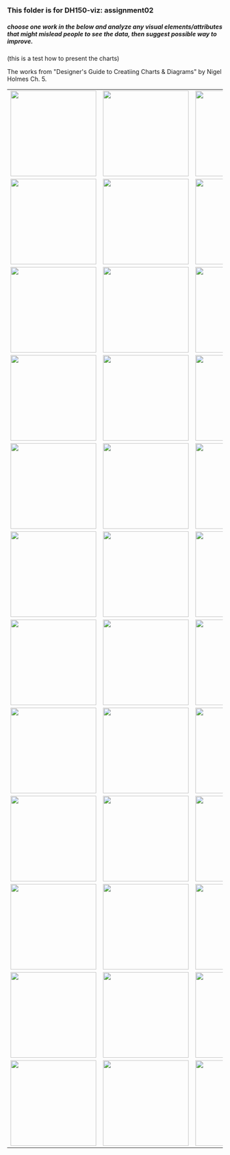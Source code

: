 ### This folder is for DH150-viz: assignment02

##### choose one work in the below and analyze any visual elements/attributes that might mislead people to see the data, then suggest possible way to improve.

(this is a test how to present the charts)

The works from "Designer's Guide to Creatiing Charts & Diagrams" by Nigel Holmes Ch. 5.

<table>
  <tr>
    <td> <img src="https://ux-ui-design-lab.github.io/DH150-viz/images/assignment02/01.jpg" width="200px"> </td>
    <td> <img src="https://ux-ui-design-lab.github.io/DH150-viz/images/assignment02/02.jpg" width="200px"> </td>
    <td> <img src="https://ux-ui-design-lab.github.io/DH150-viz/images/assignment02/03.jpg" width="200px"> </td>
    <td> <img src="https://ux-ui-design-lab.github.io/DH150-viz/images/assignment02/04.jpg" width="200px"> </td>
    <td> <img src="https://ux-ui-design-lab.github.io/DH150-viz/images/assignment02/05.jpg" width="200px"> </td>
   </tr>
  <tr>
    <td> <img src="https://ux-ui-design-lab.github.io/DH150-viz/images/assignment02/06.jpg" width="200px"> </td>
    <td> <img src="https://ux-ui-design-lab.github.io/DH150-viz/images/assignment02/07.jpg" width="200px"> </td>
    <td> <img src="https://ux-ui-design-lab.github.io/DH150-viz/images/assignment02/08.jpg" width="200px"> </td>
    <td> <img src="https://ux-ui-design-lab.github.io/DH150-viz/images/assignment02/09.jpg" width="200px"> </td>
    <td> <img src="https://ux-ui-design-lab.github.io/DH150-viz/images/assignment02/10.jpg" width="200px"> </td>
   </tr> 
   <tr>
    <td> <img src="https://ux-ui-design-lab.github.io/DH150-viz/images/assignment02/11.jpg" width="200px"> </td>
    <td> <img src="https://ux-ui-design-lab.github.io/DH150-viz/images/assignment02/12.jpg" width="200px"> </td>
    <td> <img src="https://ux-ui-design-lab.github.io/DH150-viz/images/assignment02/13.jpg" width="200px"> </td>
    <td> <img src="https://ux-ui-design-lab.github.io/DH150-viz/images/assignment02/14.jpg" width="200px"> </td>
    <td> <img src="https://ux-ui-design-lab.github.io/DH150-viz/images/assignment02/15.jpg" width="200px"> </td>
   </tr>
   <tr>
    <td> <img src="https://ux-ui-design-lab.github.io/DH150-viz/images/assignment02/16.jpg" width="200px"> </td>
    <td> <img src="https://ux-ui-design-lab.github.io/DH150-viz/images/assignment02/17.jpg" width="200px"> </td>
    <td> <img src="https://ux-ui-design-lab.github.io/DH150-viz/images/assignment02/18.jpg" width="200px"> </td>
    <td> <img src="https://ux-ui-design-lab.github.io/DH150-viz/images/assignment02/19.jpg" width="200px"> </td>
    <td> <img src="https://ux-ui-design-lab.github.io/DH150-viz/images/assignment02/20.jpg" width="200px"> </td>
   </tr>
     <tr>
    <td> <img src="https://ux-ui-design-lab.github.io/DH150-viz/images/assignment02/21.jpg" width="200px"> </td>
    <td> <img src="https://ux-ui-design-lab.github.io/DH150-viz/images/assignment02/22.jpg" width="200px"> </td>
    <td> <img src="https://ux-ui-design-lab.github.io/DH150-viz/images/assignment02/23.jpg" width="200px"> </td>
    <td> <img src="https://ux-ui-design-lab.github.io/DH150-viz/images/assignment02/24.jpg" width="200px"> </td>
    <td> <img src="https://ux-ui-design-lab.github.io/DH150-viz/images/assignment02/25.jpg" width="200px"> </td>
   </tr>
   <tr>
    <td> <img src="https://ux-ui-design-lab.github.io/DH150-viz/images/assignment02/26.jpg" width="200px"> </td>
    <td> <img src="https://ux-ui-design-lab.github.io/DH150-viz/images/assignment02/27.jpg" width="200px"> </td>
    <td> <img src="https://ux-ui-design-lab.github.io/DH150-viz/images/assignment02/28.jpg" width="200px"> </td>
    <td> <img src="https://ux-ui-design-lab.github.io/DH150-viz/images/assignment02/29.jpg" width="200px"> </td>
    <td> <img src="https://ux-ui-design-lab.github.io/DH150-viz/images/assignment02/30.jpg" width="200px"> </td>
   </tr>
     <tr>
    <td> <img src="https://ux-ui-design-lab.github.io/DH150-viz/images/assignment02/31.jpg" width="200px"> </td>
    <td> <img src="https://ux-ui-design-lab.github.io/DH150-viz/images/assignment02/32.jpg" width="200px"> </td>
    <td> <img src="https://ux-ui-design-lab.github.io/DH150-viz/images/assignment02/33.jpg" width="200px"> </td>
    <td> <img src="https://ux-ui-design-lab.github.io/DH150-viz/images/assignment02/34.jpg" width="200px"> </td>
    <td> <img src="https://ux-ui-design-lab.github.io/DH150-viz/images/assignment02/35.jpg" width="200px"> </td>
   </tr>
   <tr>
    <td> <img src="https://ux-ui-design-lab.github.io/DH150-viz/images/assignment02/36.jpg" width="200px"> </td>
    <td> <img src="https://ux-ui-design-lab.github.io/DH150-viz/images/assignment02/37.jpg" width="200px"> </td>
    <td> <img src="https://ux-ui-design-lab.github.io/DH150-viz/images/assignment02/38.jpg" width="200px"> </td>
    <td> <img src="https://ux-ui-design-lab.github.io/DH150-viz/images/assignment02/39.jpg" width="200px"> </td>
    <td> <img src="https://ux-ui-design-lab.github.io/DH150-viz/images/assignment02/40.jpg" width="200px"> </td>
   </tr>
       <tr>
    <td> <img src="https://ux-ui-design-lab.github.io/DH150-viz/images/assignment02/41.jpg" width="200px"> </td>
    <td> <img src="https://ux-ui-design-lab.github.io/DH150-viz/images/assignment02/42.jpg" width="200px"> </td>
    <td> <img src="https://ux-ui-design-lab.github.io/DH150-viz/images/assignment02/43.jpg" width="200px"> </td>
    <td> <img src="https://ux-ui-design-lab.github.io/DH150-viz/images/assignment02/44.jpg" width="200px"> </td>
    <td> <img src="https://ux-ui-design-lab.github.io/DH150-viz/images/assignment02/45.jpg" width="200px"> </td>
   </tr>
   <tr>
    <td> <img src="https://ux-ui-design-lab.github.io/DH150-viz/images/assignment02/46.jpg" width="200px"> </td>
    <td> <img src="https://ux-ui-design-lab.github.io/DH150-viz/images/assignment02/47.jpg" width="200px"> </td>
    <td> <img src="https://ux-ui-design-lab.github.io/DH150-viz/images/assignment02/48.jpg" width="200px"> </td>
    <td> <img src="https://ux-ui-design-lab.github.io/DH150-viz/images/assignment02/49.jpg" width="200px"> </td>
    <td> <img src="https://ux-ui-design-lab.github.io/DH150-viz/images/assignment02/50.jpg" width="200px"> </td>
   </tr>
     <tr>
    <td> <img src="https://ux-ui-design-lab.github.io/DH150-viz/images/assignment02/51.jpg" width="200px"> </td>
    <td> <img src="https://ux-ui-design-lab.github.io/DH150-viz/images/assignment02/52.jpg" width="200px"> </td>
    <td> <img src="https://ux-ui-design-lab.github.io/DH150-viz/images/assignment02/53.jpg" width="200px"> </td>
    <td> <img src="https://ux-ui-design-lab.github.io/DH150-viz/images/assignment02/54.jpg" width="200px"> </td>
    <td> <img src="https://ux-ui-design-lab.github.io/DH150-viz/images/assignment02/55.jpg" width="200px"> </td>
   </tr>
   <tr>
    <td> <img src="https://ux-ui-design-lab.github.io/DH150-viz/images/assignment02/56.jpg" width="200px"> </td>
    <td> <img src="https://ux-ui-design-lab.github.io/DH150-viz/images/assignment02/57.jpg" width="200px"> </td>
    <td> <img src="https://ux-ui-design-lab.github.io/DH150-viz/images/assignment02/58.jpg" width="200px"> </td>
    <td> <img src="https://ux-ui-design-lab.github.io/DH150-viz/images/assignment02/59.jpg" width="200px"> </td>
   </tr>
 </table>
 
